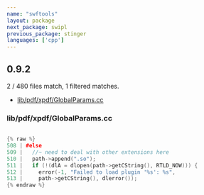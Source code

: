 ```yaml
---
name: "swftools"
layout: package
next_package: swipl
previous_package: stinger
languages: ['cpp']
---
```

## 0.9.2
2 / 480 files match, 1 filtered matches.

 - [lib/pdf/xpdf/GlobalParams.cc](#libpdfxpdfglobalparamscc)

### lib/pdf/xpdf/GlobalParams.cc

```cpp

{% raw %}
508 | #else
509 |   //~ need to deal with other extensions here
510 |   path->append(".so");
511 |   if (!(dlA = dlopen(path->getCString(), RTLD_NOW))) {
512 |     error(-1, "Failed to load plugin '%s': %s",
513 | 	  path->getCString(), dlerror());
{% endraw %}

```